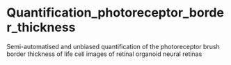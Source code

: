 # Quantification_photoreceptor_border_thickness
Semi-automatised and unbiased quantification of the photoreceptor brush border thickness of life cell images of retinal organoid neural retinas
